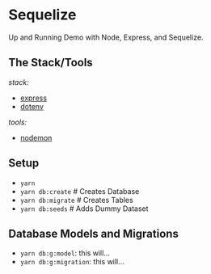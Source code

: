 # Sequelize

Up and Running Demo with Node, Express, and Sequelize.

## The Stack/Tools

*stack:*

- [express](https://expressjs.com/en/starter/hello-world.html)
- [dotenv](https://www.npmjs.com/package/dotenv)

*tools:*

- [nodemon](https://github.com/remy/nodemon#nodemon)

## Setup

- `yarn`
- `yarn db:create` # Creates Database
- `yarn db:migrate` # Creates Tables
- `yarn db:seeds` # Adds Dummy Dataset

## Database Models and Migrations

- `yarn db:g:model`: this will...
- `yarn db:g:migration`: this will...
